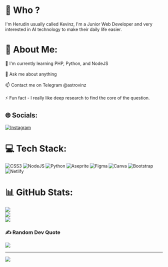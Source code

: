 # 🚀 Who ?
I'm Herudin usually called Kevinz, I'm a Junior Web Developer and very interested in AI technology to make their daily life easier.

# 💫 About Me:
🧠 I'm currently learning PHP, Python, and NodeJS<br><br>💬 Ask me about anything<br><br>📫 Contact me on Telegram @astrovinz<br><br>⚡️ Fun fact - I really like deep research to find the core of the question.


## 🌐 Socials:
[![Instagram](https://img.shields.io/badge/Instagram-%23E4405F.svg?logo=Instagram&logoColor=white)](https://instagram.com/kevinzkurniawan) 

# 💻 Tech Stack:
![CSS3](https://img.shields.io/badge/css3-%231572B6.svg?style=for-the-badge&logo=css3&logoColor=white) ![NodeJS](https://img.shields.io/badge/node.js-6DA55F?style=for-the-badge&logo=node.js&logoColor=white) ![Python](https://img.shields.io/badge/python-3670A0?style=for-the-badge&logo=python&logoColor=ffdd54) ![Aseprite](https://img.shields.io/badge/Aseprite-FFFFFF?style=for-the-badge&logo=Aseprite&logoColor=#7D929E) 	![Figma](https://img.shields.io/badge/figma-%23F24E1E.svg?style=for-the-badge&logo=figma&logoColor=white) ![Canva](https://img.shields.io/badge/Canva-%2300C4CC.svg?style=for-the-badge&logo=Canva&logoColor=white) ![Bootstrap](https://img.shields.io/badge/bootstrap-%23563D7C.svg?style=for-the-badge&logo=bootstrap&logoColor=white) ![Netlify](https://img.shields.io/badge/netlify-%23000000.svg?style=for-the-badge&logo=netlify&logoColor=#00C7B7)
# 📊 GitHub Stats:
![](https://github-readme-stats.vercel.app/api?username=Herudin&theme=dracula&hide_border=false&include_all_commits=false&count_private=false)<br/>
![](https://github-readme-streak-stats.herokuapp.com/?user=Herudin&theme=dracula&hide_border=false)<br/>
![](https://github-readme-stats.vercel.app/api/top-langs/?username=Herudin&theme=dracula&hide_border=false&include_all_commits=false&count_private=false&layout=compact)

### ✍️ Random Dev Quote
![](https://quotes-github-readme.vercel.app/api?type=horizontal&theme=dark)

---
[![](https://visitcount.itsvg.in/api?id=Herudin&icon=6&color=0)](https://visitcount.itsvg.in)

<!-- Proudly created with GPRM ( https://gprm.itsvg.in ) -->
